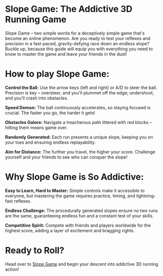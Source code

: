Slope Game: The Addictive 3D Running Game
===========================
Slope Game – two simple words for a deceptively simple game that's become an online phenomenon. Are you ready to test your reflexes and precision in a fast-paced, gravity-defying race down an endless slope? Buckle up, because this guide will equip you with everything you need to know to master the game and leave your friends in the dust!

**How to play Slope Game:**
=====
**Control the Ball:** Use the arrow keys (left and right) or A/D to steer the ball. Precision is key – oversteer, and you'll plummet off the edge; undershoot, and you'll crash into obstacles.

**Speed Demon:** The ball continuously accelerates, so staying focused is crucial. The faster you go, the harder it gets!

**Obstacles Galore:** Navigate a treacherous path littered with red blocks – hitting them means game over.

**Randomly Generated:** Each run presents a unique slope, keeping you on your toes and ensuring endless replayability.

**Aim for Distance:** The further you travel, the higher your score. Challenge yourself and your friends to see who can conquer the slope!

**Why Slope Game is So Addictive:**
=====
**Easy to Learn, Hard to Master:** Simple controls make it accessible to everyone, but mastering the game requires practice, timing, and lightning-fast reflexes.

**Endless Challenge:** The procedurally generated slopes ensure no two runs are the same, guaranteeing endless fun and a constant test of your skills.

**Competitive Spirit:** Compete with friends and players worldwide for the highest score, adding a layer of excitement and bragging rights.

**Ready to Roll?**
=====
Head over to [Slope Game](https://slope-3d.com/) and begin your descent into addictive 3D running action!
